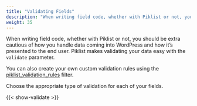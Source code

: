 ```yaml
---
title: "Validating Fields"
description: "When writing field code, whether with Piklist or not, you should be extra cautious of how you handle data coming into WordPress and how it’s presented to the end user. Piklist makes validating your data easy with the `validate` parameter."
weight: 35
---
```


When writing field code, whether with Piklist or not, you should be extra cautious of how you handle data coming into WordPress and how it’s presented to the end user. Piklist makes validating your data easy with the `validate` parameter.

You can also create your own custom validation rules using the [piklist_validation_rules](https://docs.piklist.com/actions-filters/filters/piklist_validation_rules/) filter.

Choose the appropriate type of validation for each of your fields.

{{< show-validate >}}
